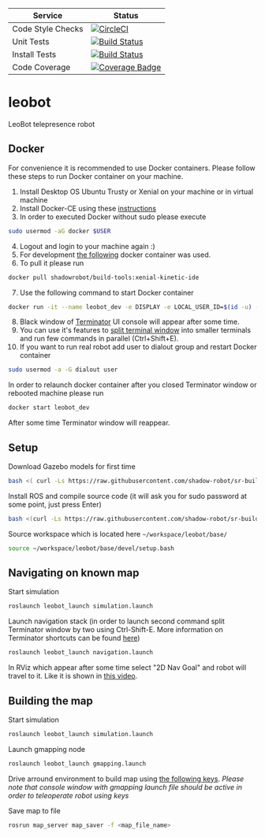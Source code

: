 | Service  | Status |
|---------------|--------|
| Code Style Checks | [![CircleCI](https://circleci.com/gh/ros-ukraine/leobot.svg?style=shield)](https://circleci.com/gh/ros-ukraine/leobot) |
| Unit Tests | [![Build Status](https://img.shields.io/shippable/5a1348e66301ee07008ca23f.svg)](https://app.shippable.com/github/ros-ukraine/leobot) |
| Install Tests | [![Build Status](https://travis-ci.org/ros-ukraine/leobot.svg?branch=kinetic-devel)](https://travis-ci.org/ros-ukraine/leobot) |
| Code Coverage | [![Coverage Badge](https://api.shippable.com/projects/5a1348e66301ee07008ca23f/coverageBadge?branch=kinetic-devel)](https://app.shippable.com/github/ros-ukraine/leobot) |

# leobot
LeoBot telepresence robot

## Docker
For convenience it is recommended to use Docker containers.
Please follow these steps to run Docker container on your machine.

 1. Install Desktop OS Ubuntu Trusty or Xenial on your machine or in virtual machine
 2. Install Docker-CE using these [instructions](https://docs.docker.com/engine/installation/linux/docker-ce/ubuntu/)
 3. In order to executed Docker without sudo please execute
```bash
sudo usermod -aG docker $USER
```
 4. Logout and login to your machine again :)
 5. For development [the following](https://hub.docker.com/r/shadowrobot/build-tools/) docker container was used.
 6. To pull it please run
```bash
docker pull shadowrobot/build-tools:xenial-kinetic-ide
```
 7. Use the following command to start Docker container
```bash
docker run -it --name leobot_dev -e DISPLAY -e LOCAL_USER_ID=$(id -u) -v /tmp/.X11-unix:/tmp/.X11-unix:rw shadowrobot/build-tools:xenial-kinetic-ide
```
 8. Black window of [Terminator](https://gnometerminator.blogspot.com/p/introduction.html) UI console will appear after some time.
 9. You can use it's features to [split terminal window](https://linux.die.net/man/1/terminator) into smaller terminals and run few commands in parallel (Ctrl+Shift+E).
 10. If you want to run real robot add user to dialout group and restart Docker container
```bash
sudo usermod -a -G dialout user
```

In order to relaunch docker container after you closed Terminator window or rebooted machine please run
```bash
docker start leobot_dev
```
After some time Terminator window will reappear.

## Setup

Download Gazebo models for first time

```bash
bash <( curl -Ls https://raw.githubusercontent.com/shadow-robot/sr-build-tools/master/docker/utils/load_gazebo_models.sh)
```

Install ROS and compile source code (it will ask you for sudo password at some point, just press Enter)

```bash
bash <(curl -Ls https://raw.githubusercontent.com/shadow-robot/sr-build-tools/master/ansible/deploy.sh) -o ros-ukraine -r leobot -b kinetic-devel -v kinetic

```

Source workspace which is located here `~/workspace/leobot/base/`
```bash
source ~/workspace/leobot/base/devel/setup.bash
```

## Navigating on known map

Start simulation

```bash
roslaunch leobot_launch simulation.launch
```

Launch navigation stack (in order to launch second command split Terminator window by two using Ctrl-Shift-E. More information on Terminator shortcuts can be found [here](https://dmaricic.wordpress.com/2011/01/28/terminator-keyboard-shortcuts/))
```bash
roslaunch leobot_launch navigation.launch
```

In RViz which appear after some time select "2D Nav Goal" and robot will travel to it.
Like it is shown in [this video](https://www.youtube.com/watch?v=xSdHlC2ISq8).

## Building the map

Start simulation

```bash
roslaunch leobot_launch simulation.launch
```

Launch gmapping node

```bash
roslaunch leobot_launch gmapping.launch
```

Drive arround environment to build map using [the following keys](http://wiki.ros.org/stdr_simulator/Tutorials/Teleop%20with%20teleop_twist_keyboard#Teleoperate_your_robot.21).
*Please note that console window with gmapping launch file should be active in order to teleoperate robot using keys*

Save map to file
```bash
rosrun map_server map_saver -f <map_file_name>
```
